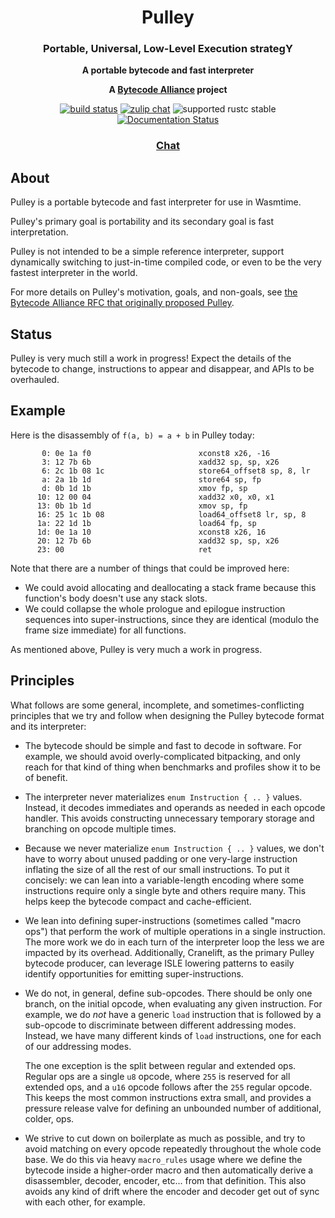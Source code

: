 <div align="center">
  <h1>Pulley</h1>

  <h3>Portable, Universal, Low-Level Execution strategY</h3>

  <p>
    <strong>A portable bytecode and fast interpreter</strong>
  </p>

<strong>A <a href="https://bytecodealliance.org/">Bytecode Alliance</a>
project</strong>

  <p>
    <a href="https://github.com/bytecodealliance/wasmtime/actions?query=workflow%3ACI"><img src="https://github.com/bytecodealliance/wasmtime/workflows/CI/badge.svg" alt="build status" /></a>
    <a href="https://bytecodealliance.zulipchat.com/#narrow/stream/217126-wasmtime"><img src="https://img.shields.io/badge/zulip-join_chat-brightgreen.svg" alt="zulip chat" /></a>
    <img src="https://img.shields.io/badge/rustc-stable+-green.svg" alt="supported rustc stable" />
    <a href="https://docs.rs/pulley-interpreter"><img src="https://docs.rs/pulley-interpreter/badge.svg" alt="Documentation Status" /></a>
  </p>

  <h3>
    <a href="https://bytecodealliance.zulipchat.com/#narrow/stream/217126-wasmtime">Chat</a>
  </h3>
</div>

## About

Pulley is a portable bytecode and fast interpreter for use in Wasmtime.

Pulley's primary goal is portability and its secondary goal is fast
interpretation.

Pulley is not intended to be a simple reference interpreter, support dynamically
switching to just-in-time compiled code, or even to be the very fastest
interpreter in the world.

For more details on Pulley's motivation, goals, and non-goals, see [the Bytecode
Alliance RFC that originally proposed Pulley][rfc].

[rfc]: https://github.com/bytecodealliance/rfcs/blob/main/accepted/pulley.md

## Status

Pulley is very much still a work in progress! Expect the details of the bytecode
to change, instructions to appear and disappear, and APIs to be overhauled.

## Example

Here is the disassembly of `f(a, b) = a + b` in Pulley today:

```
       0: 0e 1a f0                        xconst8 x26, -16
       3: 12 7b 6b                        xadd32 sp, sp, x26
       6: 2c 1b 08 1c                     store64_offset8 sp, 8, lr
       a: 2a 1b 1d                        store64 sp, fp
       d: 0b 1d 1b                        xmov fp, sp
      10: 12 00 04                        xadd32 x0, x0, x1
      13: 0b 1b 1d                        xmov sp, fp
      16: 25 1c 1b 08                     load64_offset8 lr, sp, 8
      1a: 22 1d 1b                        load64 fp, sp
      1d: 0e 1a 10                        xconst8 x26, 16
      20: 12 7b 6b                        xadd32 sp, sp, x26
      23: 00                              ret
```

Note that there are a number of things that could be improved here:

-   We could avoid allocating and deallocating a stack frame because this
    function's body doesn't use any stack slots.
-   We could collapse the whole prologue and epilogue instruction sequences into
    super-instructions, since they are identical (modulo the frame size
    immediate) for all functions.

As mentioned above, Pulley is very much a work in progress.

## Principles

What follows are some general, incomplete, and sometimes-conflicting principles
that we try and follow when designing the Pulley bytecode format and its
interpreter:

-   The bytecode should be simple and fast to decode in software. For example,
    we should avoid overly-complicated bitpacking, and only reach for that kind
    of thing when benchmarks and profiles show it to be of benefit.

-   The interpreter never materializes `enum Instruction { .. }` values.
    Instead, it decodes immediates and operands as needed in each opcode
    handler. This avoids constructing unnecessary temporary storage and
    branching on opcode multiple times.

-   Because we never materialize `enum Instruction { .. }` values, we don't have
    to worry about unused padding or one very-large instruction inflating the
    size of all the rest of our small instructions. To put it concisely: we can
    lean into a variable-length encoding where some instructions require only a
    single byte and others require many. This helps keep the bytecode compact
    and cache-efficient.

-   We lean into defining super-instructions (sometimes called "macro ops") that
    perform the work of multiple operations in a single instruction. The more
    work we do in each turn of the interpreter loop the less we are impacted by
    its overhead. Additionally, Cranelift, as the primary Pulley bytecode
    producer, can leverage ISLE lowering patterns to easily identify
    opportunities for emitting super-instructions.

-   We do not, in general, define sub-opcodes. There should be only one branch,
    on the initial opcode, when evaluating any given instruction. For example,
    we do _not_ have a generic `load` instruction that is followed by a
    sub-opcode to discriminate between different addressing modes. Instead, we
    have many different kinds of `load` instructions, one for each of our
    addressing modes.

    The one exception is the split between regular and extended ops. Regular ops
    are a single `u8` opcode, where `255` is reserved for all extended ops, and
    a `u16` opcode follows after the `255` regular opcode. This keeps the most
    common instructions extra small, and provides a pressure release valve for
    defining an unbounded number of additional, colder, ops.

-   We strive to cut down on boilerplate as much as possible, and try to avoid
    matching on every opcode repeatedly throughout the whole code base. We do
    this via heavy `macro_rules` usage where we define the bytecode inside a
    higher-order macro and then automatically derive a disassembler, decoder,
    encoder, etc... from that definition. This also avoids any kind of drift
    where the encoder and decoder get out of sync with each other, for example.
